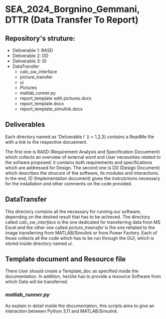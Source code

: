 # SEA_2024_Borgnino_Gemmani, DTTR (Data Transfer To Report)
 
## **Repository's struture**:
 - Deliverable 1: RASD 
 - Deliverable 2: DD
 - Deliverable 3: ID
 - DataTransfer
   - calc_sw_interface
   - picture_transfer
   - ui
   - Pictures
   * matlab_runner.py
   + report_template with pictures.docx
   + report_template.docx
   + report_template_simulink.docx

## Deliverables 

Each directory named as 'Deliverable i' (i = 1,2,3) contains a ReadMe file with a link to the respective docuement. 

The first one is RASD (Requirement Analysis and Specification Docuement) which collects an overview of external word and User necessities related to the sofware proposed: it contains both requirements and specifications which are addressed for Design. The second one is DD (Design Document) which describes the strucure of the software, its modules and interactions. In the end, ID (Implementation document) gives the instrutctions necessary for the installation and other comments on the code provided. 

## DataTransfer

This directory contains all the necessary for running our software, depending on the desired result that has to be achieved. The directory called *calc_sw_interface* is the one dedicated for transferring data from MS Excel and the other one called *picture_trasnsfer* is the one reltated to the image transferring from MATLAB/Simulink or from Power Factory. 
Each of those collects all the code which has to be run through the GUI, which is stored inside directory named _ui_. 

## Template document and Resource file

There User should create a Template_doc as specified inside the documentation. In addition, he/she has to provide a resource Software from which Data will be transferred.

### *matlab_runner.py*

As explain in detail inside the documentation, this scripts aims to give an interaction between Python 3.11 and MATLAB/Simulink. 

